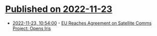 # [Published on 2022-11-23](index.md)

* [2022-11-23, 10:54:00](https://soylentnews.org/article.pl?sid=22/11/22/1616221&from=rss) - [EU Reaches Agreement on Satellite Comms Project: Opens Iris](https://soylentnews.org/article.pl?sid=22/11/22/1616221&from=rss)
